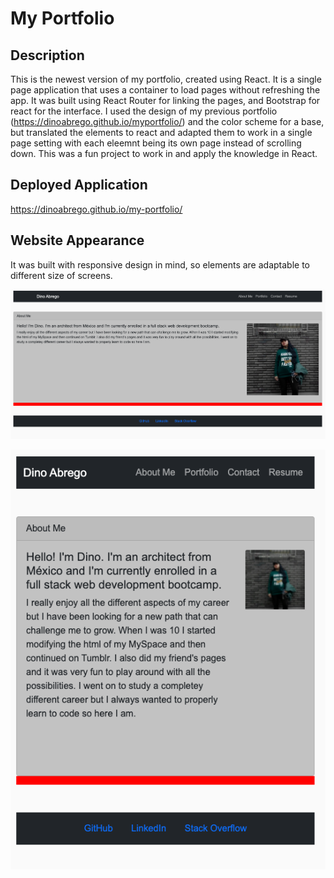 # My Portfolio

## Description
This is the newest version of my portfolio, created using React. It is a single page application that uses a container to load pages without refreshing the app. It was built using React Router for linking the pages, and
Bootstrap for react for the interface.
I used the design of my previous portfolio (https://dinoabrego.github.io/myportfolio/) and the color scheme for a base, but translated the elements to react and adapted them to work in a single page setting with each eleemnt being its own page instead of scrolling down.
This was a fun project to work in and apply the knowledge in React.

## Deployed Application

https://dinoabrego.github.io/my-portfolio/

## Website Appearance

It was built with responsive design in mind, so elements are adaptable to different size of screens.

![Website](./public/screenshotwebsite.png)

![Mobile](./public/screenshotmobile.png)

